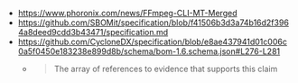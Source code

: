 - https://www.phoronix.com/news/FFmpeg-CLI-MT-Merged
- https://github.com/SBOMit/specification/blob/f41506b3d3a74b16d2f3964a8deed9cdd3b43471/specification.md
- https://github.com/CycloneDX/specification/blob/e8ae437941d01c006c0a5f0450e183238e899d8b/schema/bom-1.6.schema.json#L276-L281
  - > The array of references to evidence that supports this claim